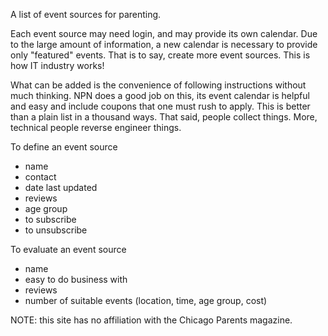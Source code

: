 A list of event sources for parenting.

Each event source may need login, and may provide its own calendar. Due to the large
amount of information, a new calendar is necessary to provide only "featured" events.
That is to say, create more event sources. This is how IT industry works!

What can be added is the convenience of following instructions without much thinking.
NPN does a good job on this, its event calendar is helpful and easy and include coupons
that one must rush to apply. This is better than a plain list in a thousand ways. That
said, people collect things. More, technical people reverse engineer things.

To define an event source
- name
- contact
- date last updated
- reviews
- age group
- to subscribe
- to unsubscribe

To evaluate an event source
- name
- easy to do business with
- reviews
- number of suitable events (location, time, age group, cost)

NOTE: this site has no affiliation with the Chicago Parents magazine.
